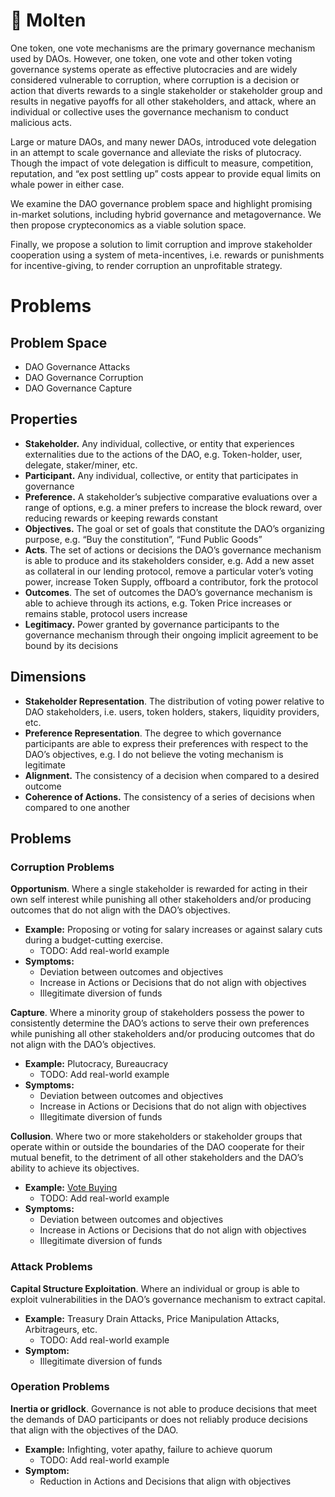 # 🌋 Molten

One token, one vote mechanisms are the primary governance mechanism used by DAOs. However, one token, one vote and other token voting governance systems operate as effective plutocracies and are widely considered vulnerable to corruption, where corruption is a decision or action that diverts rewards to a single stakeholder or stakeholder group and results in negative payoffs for all other stakeholders, and attack, where an individual or collective uses the governance mechanism to conduct malicious acts.

Large or mature DAOs, and many newer DAOs, introduced vote delegation in an attempt to scale governance and alleviate the risks of plutocracy. Though the impact of vote delegation is difficult to measure, competition, reputation, and “ex post settling up” costs appear to provide equal limits on whale power in either case.

We examine the DAO governance problem space and highlight promising in-market solutions, including hybrid governance and metagovernance. We then propose crypteconomics as a viable solution space.

Finally, we propose a solution to limit corruption and improve stakeholder cooperation using a system of meta-incentives, i.e. rewards or punishments for incentive-giving, to render corruption an unprofitable strategy. 

# Problems

## Problem Space

- DAO Governance Attacks
- DAO Governance Corruption
- DAO Governance Capture

## Properties

- **Stakeholder.** Any individual, collective, or entity that experiences externalities due to the actions of the DAO, e.g. Token-holder, user, delegate, staker/miner, etc.
- **Participant.** Any individual, collective, or entity that participates in governance
- **Preference.** A stakeholder’s subjective comparative evaluations over a range of options, e.g. a miner prefers to increase the block reward, over reducing rewards or keeping rewards constant
- **Objectives.** The goal or set of goals that constitute the DAO’s organizing purpose, e.g. “Buy the constitution”, “Fund Public Goods”
- **Acts**. The set of actions or decisions the DAO’s governance mechanism is able to produce and its stakeholders consider, e.g. Add a new asset as collateral in our lending protocol, remove a particular voter’s voting power, increase Token Supply, offboard a contributor, fork the protocol
- **Outcomes**. The set of outcomes the DAO’s governance mechanism is able to achieve through its actions, e.g. Token Price increases or remains stable, protocol users increase
- **Legitimacy.** Power granted by governance participants to the governance mechanism through their ongoing implicit agreement to be bound by its decisions

## Dimensions

- **Stakeholder Representation**. The distribution of voting power relative to DAO stakeholders, i.e. users, token holders, stakers, liquidity providers, etc.
- **Preference Representation**. The degree to which governance participants are able to express their preferences with respect to the DAO’s objectives, e.g. I do not believe the voting mechanism is legitimate
- **Alignment.** The consistency of a decision when compared to a desired outcome
- **Coherence of Actions.** The consistency of a series of decisions when compared to one another

## Problems

### **Corruption** Problems

**Opportunism**. Where a single stakeholder is rewarded for acting in their own self interest while punishing all other stakeholders and/or producing outcomes that do not align with the DAO’s objectives.

- **Example:** Proposing or voting for salary increases or against salary cuts during a budget-cutting exercise.
    - TODO: Add real-world example
- **Symptoms:**
    - Deviation between outcomes and objectives
    - Increase in Actions or Decisions that do not align with objectives
    - Illegitimate diversion of funds

**Capture**. Where a minority group of stakeholders possess the power to consistently determine the DAO’s actions to serve their own preferences while punishing all other stakeholders and/or producing outcomes that do not align with the DAO’s objectives.

- **Example:** Plutocracy, Bureaucracy
    - TODO: Add real-world example
- **Symptoms:**
    - Deviation between outcomes and objectives
    - Increase in Actions or Decisions that do not align with objectives
    - Illegitimate diversion of funds

**Collusion**. Where two or more stakeholders or stakeholder groups that operate within or outside the boundaries of the DAO cooperate for their mutual benefit, to the detriment of all other stakeholders and the DAO’s ability to achieve its objectives.

- **Example:** [Vote Buying](https://hackingdistributed.com/2018/07/02/on-chain-vote-buying/)
    - TODO: Add real-world example
- **Symptoms:**
    - Deviation between outcomes and objectives
    - Increase in Actions or Decisions that do not align with objectives
    - Illegitimate diversion of funds

### **Attack** Problems

**Capital Structure Exploitation**. Where an individual or group is able to exploit vulnerabilities in the DAO’s governance mechanism to extract capital.

- **Example:** Treasury Drain Attacks, Price Manipulation Attacks, Arbitrageurs, etc.
    - TODO: Add real-world example
- **Symptom:**
    - Illegitimate diversion of funds

### **Operation** Problems

**Inertia or gridlock**. Governance is not able to produce decisions that meet the demands of DAO participants or does not reliably produce decisions that align with the objectives of the DAO.

- **Example:** Infighting, voter apathy, failure to achieve quorum
    - TODO: Add real-world example
- **Symptom:**
    - Reduction in Actions and Decisions that align with objectives